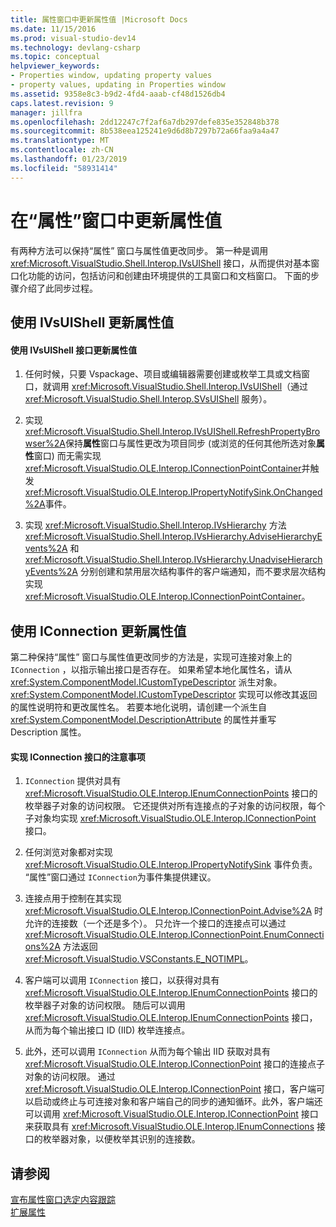 ```yaml
---
title: 属性窗口中更新属性值 |Microsoft Docs
ms.date: 11/15/2016
ms.prod: visual-studio-dev14
ms.technology: devlang-csharp
ms.topic: conceptual
helpviewer_keywords:
- Properties window, updating property values
- property values, updating in Properties window
ms.assetid: 9358e8c3-b9d2-4fd4-aaab-cf48d1526db4
caps.latest.revision: 9
manager: jillfra
ms.openlocfilehash: 2dd12247c7f2af6a7db297defe835e352848b378
ms.sourcegitcommit: 8b538eea125241e9d6d8b7297b72a66faa9a4a47
ms.translationtype: MT
ms.contentlocale: zh-CN
ms.lasthandoff: 01/23/2019
ms.locfileid: "58931414"
---
```

# <a name="updating-property-values-in-the-properties-window"></a>在“属性”窗口中更新属性值
有两种方法可以保持“属性”  窗口与属性值更改同步。 第一种是调用 <xref:Microsoft.VisualStudio.Shell.Interop.IVsUIShell> 接口，从而提供对基本窗口化功能的访问，包括访问和创建由环境提供的工具窗口和文档窗口。 下面的步骤介绍了此同步过程。  
  
## <a name="updating-property-values-using-ivsuishell"></a>使用 IVsUIShell 更新属性值  
  
#### <a name="to-update-property-values-using-the-ivsuishell-interface"></a>使用 IVsUIShell 接口更新属性值  
  
1.  任何时候，只要 Vspackage、项目或编辑器需要创建或枚举工具或文档窗口，就调用 <xref:Microsoft.VisualStudio.Shell.Interop.IVsUIShell>（通过 <xref:Microsoft.VisualStudio.Shell.Interop.SVsUIShell> 服务）。  
  
2.  实现<xref:Microsoft.VisualStudio.Shell.Interop.IVsUIShell.RefreshPropertyBrowser%2A>保持**属性**窗口与属性更改为项目同步 (或浏览的任何其他所选对象**属性**窗口) 而无需实现<xref:Microsoft.VisualStudio.OLE.Interop.IConnectionPointContainer>并触发<xref:Microsoft.VisualStudio.OLE.Interop.IPropertyNotifySink.OnChanged%2A>事件。  
  
3.  实现 <xref:Microsoft.VisualStudio.Shell.Interop.IVsHierarchy> 方法 <xref:Microsoft.VisualStudio.Shell.Interop.IVsHierarchy.AdviseHierarchyEvents%2A> 和 <xref:Microsoft.VisualStudio.Shell.Interop.IVsHierarchy.UnadviseHierarchyEvents%2A> 分别创建和禁用层次结构事件的客户端通知，而不要求层次结构实现 <xref:Microsoft.VisualStudio.OLE.Interop.IConnectionPointContainer>。  
  
## <a name="updating-property-values-using-iconnection"></a>使用 IConnection 更新属性值  
 第二种保持“属性”  窗口与属性值更改同步的方法是，实现可连接对象上的 `IConnection` ，以指示输出接口是否存在。 如果希望本地化属性名，请从 <xref:System.ComponentModel.ICustomTypeDescriptor> 派生对象。 <xref:System.ComponentModel.ICustomTypeDescriptor> 实现可以修改其返回的属性说明符和更改属性名。 若要本地化说明，请创建一个派生自 <xref:System.ComponentModel.DescriptionAttribute> 的属性并重写 Description 属性。  
  
#### <a name="considerations-in-implementing-the-iconnection-interface"></a>实现 IConnection 接口的注意事项  
  
1.  `IConnection` 提供对具有 <xref:Microsoft.VisualStudio.OLE.Interop.IEnumConnectionPoints> 接口的枚举器子对象的访问权限。 它还提供对所有连接点的子对象的访问权限，每个子对象均实现 <xref:Microsoft.VisualStudio.OLE.Interop.IConnectionPoint> 接口。  
  
2.  任何浏览对象都对实现 <xref:Microsoft.VisualStudio.OLE.Interop.IPropertyNotifySink> 事件负责。  “属性”窗口通过 `IConnection`为事件集提供建议。  
  
3.  连接点用于控制在其实现 <xref:Microsoft.VisualStudio.OLE.Interop.IConnectionPoint.Advise%2A> 时允许的连接数（一个还是多个）。 只允许一个接口的连接点可以通过 <xref:Microsoft.VisualStudio.OLE.Interop.IConnectionPoint.EnumConnections%2A> 方法返回 <xref:Microsoft.VisualStudio.VSConstants.E_NOTIMPL>。  
  
4.  客户端可以调用 `IConnection` 接口，以获得对具有 <xref:Microsoft.VisualStudio.OLE.Interop.IEnumConnectionPoints> 接口的枚举器子对象的访问权限。 随后可以调用 <xref:Microsoft.VisualStudio.OLE.Interop.IEnumConnectionPoints> 接口，从而为每个输出接口 ID (IID) 枚举连接点。  
  
5.  此外，还可以调用 `IConnection` 从而为每个输出 IID 获取对具有 <xref:Microsoft.VisualStudio.OLE.Interop.IConnectionPoint> 接口的连接点子对象的访问权限。 通过 <xref:Microsoft.VisualStudio.OLE.Interop.IConnectionPoint> 接口，客户端可以启动或终止与可连接对象和客户端自己的同步的通知循环。此外，客户端还可以调用 <xref:Microsoft.VisualStudio.OLE.Interop.IConnectionPoint> 接口来获取具有 <xref:Microsoft.VisualStudio.OLE.Interop.IEnumConnections> 接口的枚举器对象，以便枚举其识别的连接数。  
  
## <a name="see-also"></a>请参阅  
 [宣布属性窗口选定内容跟踪](../misc/announcing-property-window-selection-tracking.md)   
 [扩展属性](../extensibility/internals/extending-properties.md)
